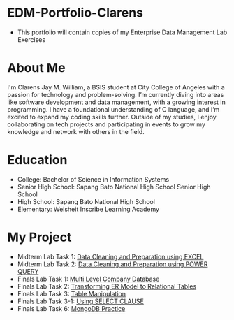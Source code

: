 # EDM-Portfolio-Clarens 
- This portfolio will contain copies of my Enterprise Data Management Lab Exercises
# About Me
I'm Clarens Jay M. William, a BSIS student at City College of Angeles with a passion for technology and problem-solving. I’m currently diving into areas like software development and data management, with a growing interest in programming. I have a foundational understanding of C language, and I’m excited to expand my coding skills further. Outside of my studies, I enjoy collaborating on tech projects and participating in events to grow my knowledge and network with others in the field.
# Education
* College: Bachelor of Science in Information Systems
* Senior High School: Sapang Bato National High School Senior High School
* High School: Sapang Bato National High School
* Elementary: Weisheit Inscribe Learning Academy
# My Project
* Midterm Lab Task 1: [Data Cleaning and Preparation using EXCEL](https://github.com/Clarens19/EDM-Portfolio-Clarens-/tree/main/Midterm%20Lab1)
* Midterm Lab Task 2: [Data Cleaning and Preparation using POWER QUERY](https://github.com/Clarens19/EDM-Portfolio-Clarens-/tree/main/Midterm%20Lab%202)
* Finals Lab Task 1: [Multi Level Company Database](https://github.com/Clarens19/EDM-Portfolio-Clarens-/tree/main/Finals%20Task%201)
* Finals Lab Task 2: [Transforming ER Model to Relational Tables](https://github.com/Clarens19/EDM-Portfolio-Clarens-/tree/main/Finals%20Task%202)
* Finals Lab Task 3: [Table Manipulation](https://github.com/Clarens19/EDM-Portfolio-Clarens-/tree/main/Final%20Lab%20Task%203)
* Finals Lab Task 3-1: [Using SELECT CLAUSE](https://github.com/Clarens19/EDM-Portfolio-Clarens-/tree/main/Finals%20Task%203-1)
* Finals Lab Task 6:  [ MongoDB Practice](https://github.com/Clarens19/EDM-Portfolio-Clarens-/tree/main/Finals%20Task%206)
